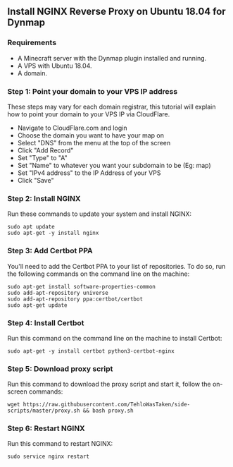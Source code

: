 ## Install NGINX Reverse Proxy on Ubuntu 18.04 for Dynmap

### Requirements
- A Minecraft server with the Dynmap plugin installed and running.
- A VPS with Ubuntu 18.04.
- A domain.


### Step 1: Point your domain to your VPS IP address

These steps may vary for each domain registrar, this tutorial will explain how to point your domain to your VPS IP via CloudFlare.

- Navigate to CloudFlare.com and login
- Choose the domain you want to have your map on
- Select "DNS" from the menu at the top of the screen
- Click "Add Record"
- Set "Type" to "A"
- Set "Name" to whatever you want your subdomain to be (Eg: map)
- Set "IPv4 address" to the IP Address of your VPS
- Click "Save"

### Step 2: Install NGINX

Run these commands to update your system and install NGINX:

```
sudo apt update
sudo apt-get -y install nginx
```

### Step 3: Add Certbot PPA

You'll need to add the Certbot PPA to your list of repositories. To do so, run the following commands on the command line on the machine:

```
sudo apt-get install software-properties-common
sudo add-apt-repository universe
sudo add-apt-repository ppa:certbot/certbot
sudo apt-get update
```

### Step 4: Install Certbot

Run this command on the command line on the machine to install Certbot:

```
sudo apt-get -y install certbot python3-certbot-nginx
```

### Step 5: Download proxy script

Run this command to download the proxy script and start it, follow the on-screen commands:

```
wget https://raw.githubusercontent.com/TehloWasTaken/side-scripts/master/proxy.sh && bash proxy.sh
```

### Step 6: Restart NGINX

Run this command to restart NGINX:

```
sudo service nginx restart
```
